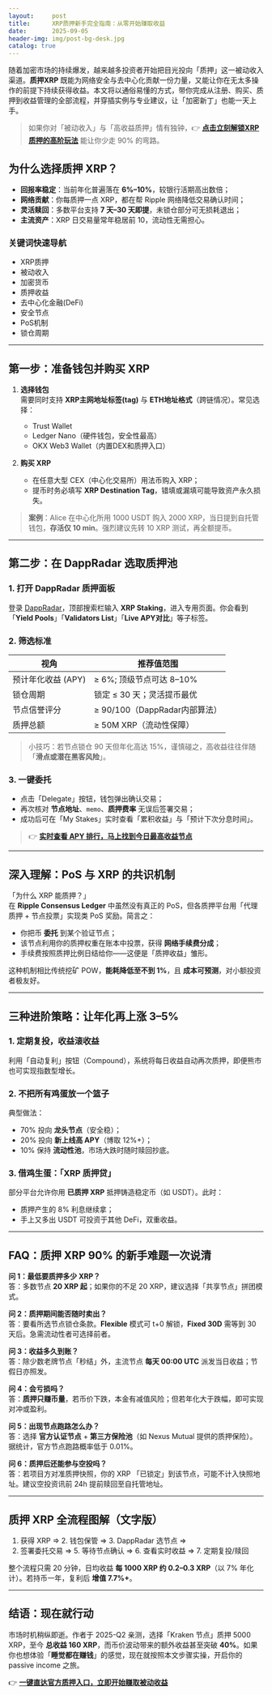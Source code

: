 ```yaml
---
layout:     post
title:      XRP质押新手完全指南：从零开始赚取收益
date:       2025-09-05
header-img: img/post-bg-desk.jpg
catalog: true
---
```


随着加密市场的持续爆发，越来越多投资者开始把目光投向「质押」这一被动收入渠道。**质押XRP** 既能为网络安全与去中心化贡献一份力量，又能让你在无太多操作的前提下持续获得收益。本文将以通俗易懂的方式，带你完成从注册、购买、质押到收益管理的全部流程，并穿插实例与专业建议，让「加密新丁」也能一天上手。

> 如果你对「被动收入」与「高收益质押」情有独钟，👉 [**点击立刻解锁XRP质押的高阶玩法**](https://okxdog.com/) 能让你少走 90% 的弯路。

## 为什么选择质押 XRP？

- **回报率稳定**：当前年化普遍落在 **6%–10%**，较银行活期高出数倍；
- **网络贡献**：你每质押一点 XRP，都在帮 Ripple 网络降低交易确认时间；
- **灵活赎回**：多数平台支持 **7 天–30 天即提**，未锁仓部分可无损耗退出；
- **主流资产**：XRP 日交易量常年稳居前 10，流动性无需担心。

### 关键词快速导航
- XRP质押
- 被动收入
- 加密货币
- 质押收益
- 去中心化金融(DeFi)
- 安全节点
- PoS机制
- 锁仓周期

---

## 第一步：准备钱包并购买 XRP

1. **选择钱包**  
   需要同时支持 **XRP主网地址标签(tag)** 与 **ETH地址格式**（跨链情况）。常见选择：  
   - Trust Wallet  
   - Ledger Nano（硬件钱包，安全性最高）  
   - OKX Web3 Wallet（内置DEX和质押入口）

2. **购买 XRP**  
   - 在任意大型 CEX（中心化交易所）用法币购入 XRP；  
   - 提币时务必填写 **XRP Destination Tag**，错填或漏填可能导致资产永久损失。

> **案例**：Alice 在中心化所用 1000 USDT 购入 2000 XRP，当日提到自托管钱包，**存活仅 10 min**。强烈建议先转 10 XRP 测试，再全额提币。

---

## 第二步：在 DappRadar 选取质押池

### 1. 打开 DappRadar 质押面板
登录 [DappRadar](https://url-medium.com/)，顶部搜索栏输入 **XRP Staking**，进入专用页面。你会看到「**Yield Pools**」「**Validators List**」「**Live APY对比**」等子标签。

### 2. 筛选标准

| 视角          | 推荐值范围                 |
|---------------|----------------------------|
| 预计年化收益 (APY) | ≥ 6%; 顶级节点可达 8–10%  |
| 锁仓周期       | 锁定 ≤ 30 天；灵活提币最优 |
| 节点信誉评分    | ≥ 90/100（DappRadar内部算法） |
| 质押总额       | ≥ 50M XRP（流动性保障）     |

> 小技巧：若节点锁仓 90 天但年化高达 15%，谨慎碰之，高收益往往伴随「**滑点或潜在黑客风险**」。

### 3. 一键委托
- 点击「Delegate」按钮，钱包弹出确认交易；  
- 再次核对 **节点地址**、`memo`、**质押费率** 无误后签署交易；  
- 成功后可在「My Stakes」实时查看「累积收益」与「预计下次分息时间」。

> 👉 [**实时查看 APY 排行，马上找到今日最高收益节点**](https://okxdog.com/) 

---

## 深入理解：PoS 与 XRP 的共识机制

「为什么 XRP 能质押？」  
在 **Ripple Consensus Ledger** 中虽然没有真正的 PoS，但各质押平台用「代理质押 + 节点投票」实现类 PoS 奖励。简言之：

- 你把币 **委托** 到某个验证节点；  
- 该节点利用你的质押权重在账本中投票，获得 **网络手续费分成**；  
- 手续费按照质押比例日结给你——这便是「质押收益」雏形。

这种机制相比传统挖矿 POW，**能耗降低至不到 1%**，且 **成本可预测**，对小额投资者极友好。

---

## 三种进阶策略：让年化再上涨 3–5%

### 1. 定期复投，收益滚收益
利用「自动复利」按钮（Compound），系统将每日收益自动再次质押，即便熊市也可实现指数型增长。

### 2. 不把所有鸡蛋放一个篮子
典型做法：  
- 70% 投向 **龙头节点**（安全稳）；  
- 20% 投向 **新上线高 APY**（博取 12%+）；  
- 10% 保持 **流动性池**，市场大跌时随时赎回抄底。

### 3. 借鸡生蛋：「XRP 质押贷」
部分平台允许你用 **已质押 XRP** 抵押铸造稳定币（如 USDT）。此时：  
- 质押产生的 8% 利息继续拿；  
- 手上又多出 USDT 可投资于其他 DeFi，双重收益。

---

## FAQ：质押 XRP 90% 的新手难题一次说清

**问 1：最低要质押多少 XRP？**  
答：多数节点 **20 XRP 起**；如果你的不足 20 XRP，建议选择「共享节点」拼团模式。

**问 2：质押期间能否随时卖出？**  
答：要看所选节点锁仓条款。**Flexible** 模式可 t+0 解锁，**Fixed 30D** 需等到 30 天后。急需流动性者可选择前者。

**问 3：收益多久到账？**  
答：除少数老牌节点「秒结」外，主流节点 **每天 00:00 UTC** 派发当日收益；节假日亦照发。

**问 4：会亏损吗？**  
答：**质押只赚币量**，若币价下跌，本金有减值风险；但若年化大于跌幅，即可实现对冲或盈利。

**问 5：出现节点跑路怎么办？**  
答：选择 **官方认证节点** + **第三方保险池**（如 Nexus Mutual 提供的质押保险）。据统计，官方节点跑路概率低于 0.01%。

**问 6：质押后还能参与空投吗？**  
答：若项目方对准质押快照，你的 XRP 「已锁定」到该节点，可能不计入快照地址。建议空投资讯前 24h 提前赎回至自托管地址。

---

## 质押 XRP 全流程图解（文字版）

1. 获得 XRP ⇒ 2. 钱包保管 ⇒ 3. DappRadar 选节点 ⇒  
4. 签署委托交易 ⇒ 5. 等待节点确认 ⇒ 6. 查看实时收益 ⇒ 7. 定期复投/赎回  

整个流程只需 20 分钟，日均收益 **每 1000 XRP 约 0.2–0.3 XRP**（以 7% 年化计）。若持币一年，复利后 **增值 7.7%+**。

---

## 结语：现在就行动

市场时机稍纵即逝。作者于 2025-Q2 亲测，选择「Kraken 节点」质押 5000 XRP，至今 **总收益 160 XRP**，而币价波动带来的额外收益甚至突破 **40%**。如果你也想体验「**睡觉都在赚钱**」的感觉，现在就按照本文步骤实操，开启你的 passive income 之旅。

👉 [**一键直达官方质押入口，立即开始赚取被动收益**](https://okxdog.com/)